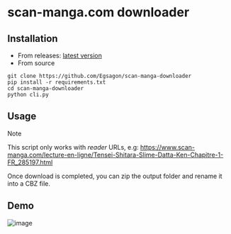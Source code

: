 # scan-manga.com downloader

## Installation

- From releases: [latest version](https://github.com/Egsagon/scan-manga-downloader/releases)
- From source
```
git clone https://github.com/Egsagon/scan-manga-downloader
pip install -r requirements.txt
cd scan-manga-downloader
python cli.py
```

## Usage

> [!NOTE]
> This script only works with *reader* URLs, e.g: https://www.scan-manga.com/lecture-en-ligne/Tensei-Shitara-Slime-Datta-Ken-Chapitre-1-FR_285197.html

Once download is completed, you can zip the output folder and rename it into a CBZ file.

## Demo

![image](https://github.com/Egsagon/scan-manga-downloader/assets/83862309/de7af099-d45b-4399-b27d-20b89bd8459d)
